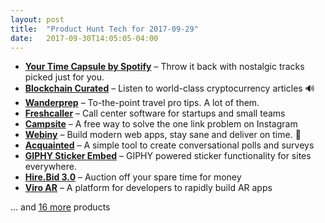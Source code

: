 ```yaml
---
layout: post
title:  "Product Hunt Tech for 2017-09-29"
date:   2017-09-30T14:05:05-04:00
---
```


* **[Your Time Capsule by Spotify](https://www.producthunt.com/posts/your-time-capsule-by-spotify?utm_campaign=producthunt-api&utm_medium=api&utm_source=Application%3A+Daily+Digest+RSS+%28ID%3A+3202%29)** – Throw it back with nostalgic tracks picked just for you.
* **[Blockchain Curated](https://www.producthunt.com/posts/blockchain-curated?utm_campaign=producthunt-api&utm_medium=api&utm_source=Application%3A+Daily+Digest+RSS+%28ID%3A+3202%29)** – Listen to world-class cryptocurrency articles 🔊
* **[Wanderprep](https://www.producthunt.com/posts/wanderprep?utm_campaign=producthunt-api&utm_medium=api&utm_source=Application%3A+Daily+Digest+RSS+%28ID%3A+3202%29)** – To-the-point travel pro tips. A lot of them.
* **[Freshcaller](https://www.producthunt.com/posts/freshcaller?utm_campaign=producthunt-api&utm_medium=api&utm_source=Application%3A+Daily+Digest+RSS+%28ID%3A+3202%29)** – Call center software for startups and small teams
* **[Campsite](https://www.producthunt.com/posts/campsite?utm_campaign=producthunt-api&utm_medium=api&utm_source=Application%3A+Daily+Digest+RSS+%28ID%3A+3202%29)** – A free way to solve the one link problem on Instagram
* **[Webiny](https://www.producthunt.com/posts/webiny?utm_campaign=producthunt-api&utm_medium=api&utm_source=Application%3A+Daily+Digest+RSS+%28ID%3A+3202%29)** – Build modern web apps, stay sane and deliver on time. 🚀
* **[Acquainted](https://www.producthunt.com/posts/acquainted-2?utm_campaign=producthunt-api&utm_medium=api&utm_source=Application%3A+Daily+Digest+RSS+%28ID%3A+3202%29)** – A simple tool to create conversational polls and surveys
* **[GIPHY Sticker Embed](https://www.producthunt.com/posts/giphy-sticker-embed?utm_campaign=producthunt-api&utm_medium=api&utm_source=Application%3A+Daily+Digest+RSS+%28ID%3A+3202%29)** – GIPHY powered sticker functionality for sites everywhere.
* **[Hire.Bid 3.0](https://www.producthunt.com/posts/hire-bid-3-0?utm_campaign=producthunt-api&utm_medium=api&utm_source=Application%3A+Daily+Digest+RSS+%28ID%3A+3202%29)** – Auction off your spare time for money
* **[Viro AR](https://www.producthunt.com/posts/viro-ar?utm_campaign=producthunt-api&utm_medium=api&utm_source=Application%3A+Daily+Digest+RSS+%28ID%3A+3202%29)** – A platform for developers to rapidly build AR apps

… and [16 more](https://www.producthunt.com/tech) products